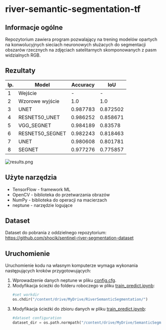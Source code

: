 # river-semantic-segmentation-tf

## Informacje ogólne

Repozytorium zawiera program pozwalający na trening modelów opartych na konwolucyjnych sieciach neuronowych służacych do segmentacji obszarów rzecznych na zdjęciach satelitarnych skomponowanych z pasm widzialnych RGB.

## Rezultaty

lp. | Model | Accuracy | IoU 
--- | --- | --- | ---
1 | Wejście | - | -
2 | Wzorowe wyjście | 1.0 | 1.0 
3 | UNET | 0.987783 | 0.872502
4 | RESNET50_UNET | 0.986252 | 0.858671
5 | VGG_SEGNET | 0.984189 | 0.83578 
6 | RESNET50_SEGNET | 0.982243 | 0.818463 
7 | UNET | 0.980608 | 0.801781 
8 | SEGNET | 0.977276 | 0.775857 

![results.png](https://i.postimg.cc/y890Vgkn/results.png)


## Użyte narzędzia
- TensorFlow - framework ML
- OpenCV - biblioteka do przetwarzania obrazów
- NumPy - biblioteka do operacji na macierzach
- neptune - narzędzie logujące

## Dataset

Dataset do pobrania z oddzielnego repozytorium: https://github.com/shocik/sentinel-river-segmentation-dataset

## Uruchomienie
Uruchomienie kodu na własnym komputerze wymaga wykonania następujących kroków przygotowujących:

1. Wprowadzenie danych neptune w pliku [config.cfg](config.cfg).
2. Modyfikacja ścieżki do folderu roboczego w pliku [train_predict.ipynb](train_predict.ipynb):
	```python
	#set workdir
	os.chdir("/content/drive/MyDrive/RiverSemanticSegmentation/")
	```
3. Modyfikacja ścieżki do zbioru danych w pliku [train_predict.ipynb](train_predict.ipynb):
	```python
	#dataset configuration
	dataset_dir = os.path.normpath("/content/drive/MyDrive/SemanticSegmentationV2/dataset/")
	```

